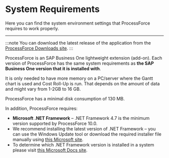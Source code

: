 # System Requirements

Here you can find the system environment settings that ProcessForce requires to work properly.

---

:::note
You can download the latest release of the application from the [ProcessForce Downloads site](/processforce-releases/downloads).
:::

ProcessForce is an SAP Business One lightweight extension (add-on).
Each version of ProcessForce has the same system requirements as **the SAP Business One version that it is installed with**.

It is only needed to have more memory on a PC/server where the Gantt chart is used and Cost Roll-Up is run. That depends on the amount of data and might vary from 1-2GB to 16 GB.

ProcessForce has a minimal disk consumption of 130 MB.

In addition, ProcessForce requires:

- **Microsoft .NET Framework** – .NET Framework 4.7 is the minimum version supported by ProcessForce 10.0.
- We recommend installing the latest version of .NET Framework – you can use the Windows Update tool or download the required installer file manually using [this Microsoft site](https://www.microsoft.com/net/download/dotnet-framework-runtime).
- To determine which .NET Framework version is installed in a system please visit [this Microsoft Docs site](https://docs.microsoft.com/en-us/dotnet/framework/migration-guide/how-to-determine-which-versions-are-installed).
